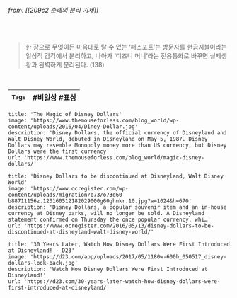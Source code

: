 
###### from: [[209c2 순례의 분리 기제]]

<br/>

>한 장으로 무엇이든 마음대로 탈 수 있는 ‘패스포트’는 방문자를 현금지불이라는 일상적 감각에서 분리하고, 나아가 ‘디즈니 머니’라는 전용통화로 바꾸면 실제생황과 완벽하게 분리된다. (138) 

<br/>

| <small> Tags </small> | #비일상 #표상  |
| --- | --- |

```embed
title: 'The Magic of Disney Dollars'
image: 'https://www.themouseforless.com/blog_world/wp-content/uploads/2016/04/Diney-Dollar.jpg'
description: 'Disney Dollars, the official currency of Disneyland and Walt Disney World, debuted in Disneyland on May 5, 1987. Disney Dollars may resemble Monopoly money more than US currency, but Disney Dollars were the first currency'
url: 'https://www.themouseforless.com/blog_world/magic-disney-dollars/'
```

```embed
title: 'Disney Dollars to be discontinued at Disneyland, Walt Disney World'
image: 'https://www.ocregister.com/wp-content/uploads/migration/o73/o73d60-b88711156z.120160512182029000g60ghnkr.10.jpg?w=1024&h=670'
description: 'Disney Dollars, a popular souvenir item and an in-house currency at Disney parks, will no longer be sold. A Disneyland statement confirmed on Thursday the once popular currency, whi…'
url: 'https://www.ocregister.com/2016/05/13/disney-dollars-to-be-discontinued-at-disneyland-walt-disney-world/'
```

```embed
title: '30 Years Later, Watch How Disney Dollars Were First Introduced at Disneyland! - D23'
image: 'https://d23.com/app/uploads/2017/05/1180w-600h_050517_disney-dollars-look-back.jpg'
description: 'Watch How Disney Dollars Were First Introduced at Disneyland!'
url: 'https://d23.com/30-years-later-watch-how-disney-dollars-were-first-introduced-at-disneyland/'
```
